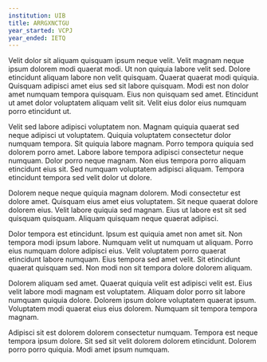 ```yaml
---
institution: UIB
title: ARRGXNCTGU
year_started: VCPJ
year_ended: IETQ
---
```


Velit dolor sit aliquam quisquam ipsum neque velit. Velit magnam neque ipsum dolorem modi quaerat modi. Ut non quiquia labore velit sed. Dolore etincidunt aliquam labore non velit quisquam. Quaerat quaerat modi quiquia. Quisquam adipisci amet eius sed sit labore quisquam. Modi est non dolor amet numquam tempora quisquam. Eius non quisquam sed amet. Etincidunt ut amet dolor voluptatem aliquam velit sit. Velit eius dolor eius numquam porro etincidunt ut.

Velit sed labore adipisci voluptatem non. Magnam quiquia quaerat sed neque adipisci ut voluptatem. Quiquia voluptatem consectetur dolor numquam tempora. Sit quiquia labore magnam. Porro tempora quiquia sed dolorem porro amet. Labore labore tempora adipisci consectetur neque numquam. Dolor porro neque magnam. Non eius tempora porro aliquam etincidunt eius sit. Sed numquam voluptatem adipisci aliquam. Tempora etincidunt tempora sed velit dolor ut dolore.

Dolorem neque neque quiquia magnam dolorem. Modi consectetur est dolore amet. Quisquam eius amet eius voluptatem. Sit neque quaerat dolore dolorem eius. Velit labore quiquia sed magnam. Eius ut labore est sit sed quisquam quisquam. Aliquam quisquam neque quaerat adipisci.

Dolor tempora est etincidunt. Ipsum est quiquia amet non amet sit. Non tempora modi ipsum labore. Numquam velit ut numquam ut aliquam. Porro eius numquam dolore adipisci eius. Velit voluptatem porro quaerat etincidunt labore numquam. Eius tempora sed amet velit. Sit etincidunt quaerat quisquam sed. Non modi non sit tempora dolore dolorem aliquam.

Dolorem aliquam sed amet. Quaerat quiquia velit est adipisci velit est. Eius velit labore modi magnam est voluptatem. Aliquam dolor porro sit labore numquam quiquia dolore. Dolorem ipsum dolore voluptatem quaerat ipsum. Voluptatem modi quaerat eius eius dolorem. Numquam sit tempora tempora magnam.

Adipisci sit est dolorem dolorem consectetur numquam. Tempora est neque tempora ipsum dolore. Sit sed sit velit dolorem dolorem etincidunt. Dolorem porro porro quiquia. Modi amet ipsum numquam.
    